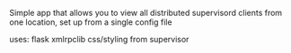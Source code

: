 Simple app that allows you to view all distributed supervisord clients from one location, set up from a single config file

uses:
flask
xmlrpclib
css/styling from supervisor
